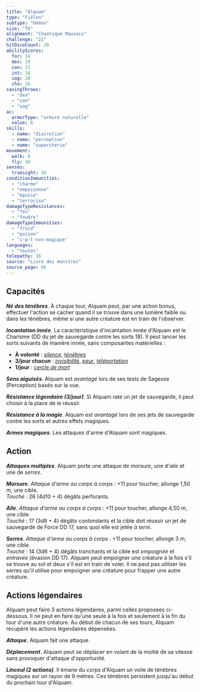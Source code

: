 ```yaml
---
title: "Alquam"
type: "Fiélon"
subtype: "Démon"
size: "TG"
alignment: "Chaotique Mauvais"
challenge: "21"
hitDiceCount: 28
abilityScores:
  for: 14
  dex: 19
  con: 23
  int: 16
  sag: 20
  cha: 16
savingThrows:
  - "dex"
  - "con"
  - "sag"
ac:
  armorType: "armure naturelle"
  value: 6
skills:
  - name: "discretion"
  - name: "perception"
  - name: "supercherie"
movement:
  walk: 6
  fly: 30
senses:
  truesight: 36
conditionImmunities:
  - "charme"
  - "empoisonne"
  - "epuise"
  - "terrorise"
damageTypeResistances:
  - "feu"
  - "foudre"
damageTypeImmunities:
  - "froid"
  - "poison"
  - "c-p-t-non-magique"
languages:
  - "toutes"
telepathy: 36
source: "Livre des monstres"
source_page: 86
---
```

## Capacités
_**Né des ténèbres**_. À chaque tour, Alquam peut, par une action bonus, effectuer l'action se cacher quand il se trouve dans une lumière faible ou dans les ténèbres, même si une autre créature est en train de l'observer.

_**Incantation innée**_. La caractéristique d'incantation innée d'Alquam est le Charisme (DD du jet de sauvegarde contre les sorts 18). Il peut lancer les sorts suivants de manière innée, sans composantes matérielles :
* **À volonté** : [_silence_](/grimoire/silence/), [_ténèbres_](/grimoire/tenebres/)
* **3/jour chacun** : [_invisibilité_](/grimoire/invisibilite/), [_peur_](/grimoire/peur/), [_téléportation_](/grimoire/teleportation/)
* **1/jour** : [_cercle de mort_](/grimoire/cercle-de-mort/)

_**Sens aiguisés**_. Alquam est _avantagé_ lors de ses tests de Sagesse (Perception) basés sur la vue.

_**Résistance légendaire (3/jour)**_. Si Alquam rate un jet de sauvegarde, il peut choisir à la place de le réussir.

_**Résistance à la magie**_. Alquam est _avantagé_ lors de ses jets de sauvegarde contre les sorts et autres effets magiques.

_**Armes magiques**_. Les attaques d'arme d'Alquam sont magiques.

## Action
_**Attaques multiples**_. Alquam porte une attaque de _morsure_, une d'_aile_ et une de _serres_.

_**Morsure**_. _Attaque d'arme au corps à corps_ : +11 pour toucher, allonge 1,50 m, une cible.  
_Touché_ : 26 (4d10 + 4) dégâts perforants.

_**Aile**_. _Attaque d'arme au corps à corps_ : +11 pour toucher, allonge 4,50 m, une cible.  
_Touché_ : 17 (3d8 + 4) dégâts contondants et la cible doit réussir un jet de sauvegarde de Force DD 17, sans quoi elle est jetée _à terre_.

_**Serres**_. _Attaque d'arme au corps à corps_ : +11 pour toucher, allonge 3 m, une cible.  
_Touché_ : 14 (3d6 + 4) dégâts tranchants et la cible est _empoignée_ et _entravée_ (évasion DD 17). Alquam peut empoigner une créature à la fois s'il se trouve au sol et deux s'il est en train de voler. Il ne peut pas utiliser les serres qu'il utilise pour empoigner une créature pour frapper une autre créature.

## Actions légendaires
Alquam peut faire 3 actions légendaires, parmi celles proposées ci-dessous. Il ne peut en faire qu'une seule à la fois et seulement à la fin du tour d'une autre créature. Au début de chacun de ses tours, Alquam récupère les actions légendaires dépensées.

_**Attaque**_. Alquam fait une attaque.

_**Déplacement**_. Alquam peut se déplacer en volant de la moitié de sa vitesse sans provoquer d'attaque d'opportunité.

_**Linceul (2 actions)**_. Il émane du corps d'Alquam un voile de ténèbres magiques sur un rayon de 9 mètres. Ces ténèbres persistent jusqu'au début du prochain tour d'Alquam.
